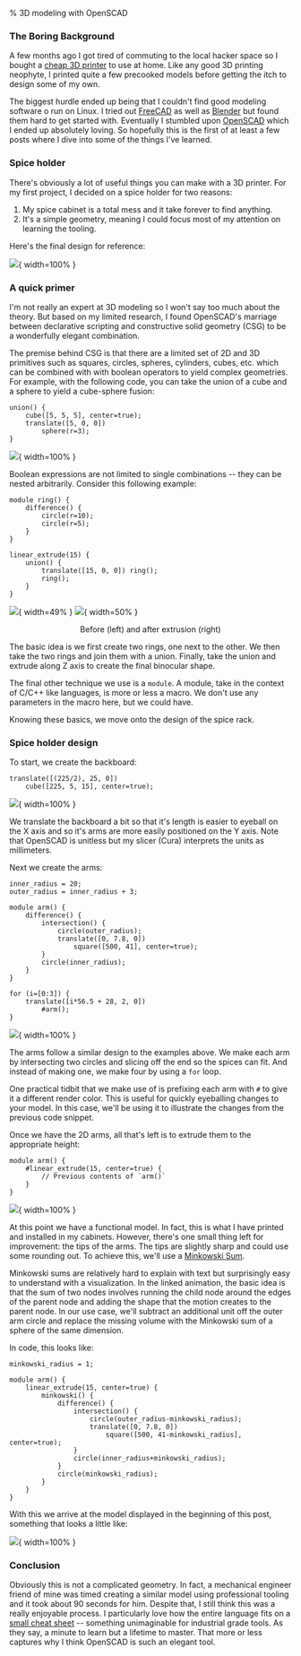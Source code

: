 % 3D modeling with OpenSCAD

### The Boring Background

A few months ago I got tired of commuting to the local hacker space so I bought
a [cheap 3D printer][0] to use at home. Like any good 3D printing neophyte, I
printed quite a few precooked models before getting the itch to design some of
my own.

The biggest hurdle ended up being that I couldn't find good modeling software
o run on Linux. I tried out [FreeCAD][1] as well as [Blender][2] but found them
hard to get started with. Eventually I stumbled upon [OpenSCAD][3] which I ended
up absolutely loving. So hopefully this is the first of at least a few posts
where I dive into some of the things I've learned.

### Spice holder

There's obviously a lot of useful things you can make with a 3D printer. For my
first project, I decided on a spice holder for two reasons:

1. My spice cabinet is a total mess and it take forever to find anything.
1. It's a simple geometry, meaning I could focus most of my attention on
   learning the tooling.

Here's the final design for reference:

![](../examples/openscad/final_render.png){ width=100% }

### A quick primer

I'm not really an expert at 3D modeling so I won't say too much about the
theory. But based on my limited research, I found OpenSCAD's marriage between
declarative scripting and constructive solid geometry (CSG) to be a wonderfully
elegant combination.

The premise behind CSG is that there are a limited set of 2D and 3D primitives
such as squares, circles, spheres, cylinders, cubes, etc. which can be combined
with with boolean operators to yield complex geometries. For example, with the
following code, you can take the union of a cube and a sphere to yield a
cube-sphere fusion:

```
union() {
    cube([5, 5, 5], center=true);
    translate([5, 0, 0])
        sphere(r=3);
}
```

![](../examples/openscad/cube_sphere.png){ width=100% }

Boolean expressions are not limited to single combinations -- they can be
nested arbitrarily. Consider this following example:

```
module ring() {
    difference() {
        circle(r=10);
        circle(r=5);
    }
}

linear_extrude(15) {
    union() {
        translate([15, 0, 0]) ring();
        ring();
    }
}
```

![](../examples/openscad/before_extrude.png){ width=49% }
![](../examples/openscad/after_extrude.png){ width=50% }

<center>
Before (left) and after extrusion (right)
</center>

The basic idea is we first create two rings, one next to the other. We then
take the two rings and join them with a union. Finally, take the union and
extrude along Z axis to create the final binocular shape.

The final other technique we use is a `module`. A module, take in the context
of C/C++ like languages, is more or less a macro. We don't use any parameters
in the macro here, but we could have.

Knowing these basics, we move onto the design of the spice rack.

### Spice holder design

To start, we create the backboard:

```
translate([(225/2), 25, 0])
    cube([225, 5, 15], center=true);
```

![](../examples/openscad/backboard.png){ width=100% }

We translate the backboard a bit so that it's length is easier to eyeball on
the X axis and so it's arms are more easily positioned on the Y axis. Note that
OpenSCAD is unitless but my slicer (Cura) interprets the units as millimeters.

Next we create the arms:

```
inner_radius = 20;
outer_radius = inner_radius + 3;

module arm() {
    difference() {
        intersection() {
            circle(outer_radius);
            translate([0, 7.8, 0])
                square([500, 41], center=true);
        }
        circle(inner_radius);
    }
}

for (i=[0:3]) {
    translate([i*56.5 + 28, 2, 0])
        #arm();
}
```

![](../examples/openscad/arms_before.png){ width=100% }

The arms follow a similar design to the examples above. We make each arm by
intersecting two circles and slicing off the end so the spices can fit.  And
instead of making one, we make four by using a `for` loop.

One practical tidbit that we make use of is prefixing each arm with `#` to give
it a different render color. This is useful for quickly eyeballing changes to
your model. In this case, we'll be using it to illustrate the changes from the
previous code snippet.

Once we have the 2D arms, all that's left is to extrude them to the appropriate
height:

```
module arm() {
    #linear_extrude(15, center=true) {
        // Previous contents of `arm()`
    }
}
```

![](../examples/openscad/arms_after.png){ width=100% }

At this point we have a functional model. In fact, this is what I have printed
and installed in my cabinets. However, there's one small thing left for
improvement: the tips of the arms. The tips are slightly sharp and could use
some rounding out. To achieve this, we'll use a [Minkowski Sum][4].

Minkowski sums are relatively hard to explain with text but surprisingly easy
to understand with a visualization. In the linked animation, the basic idea is
that the sum of two nodes involves running the child node around the edges of
the parent node and adding the shape that the motion creates to the parent
node. In our use case, we'll subtract an additional unit off the outer arm
circle and replace the missing volume with the Minkowski sum of a sphere of the
same dimension.

In code, this looks like:

```
minkowski_radius = 1;

module arm() {
    linear_extrude(15, center=true) {
        minkowski() {
            difference() {
                intersection() {
                    circle(outer_radius-minkowski_radius);
                    translate([0, 7.8, 0])
                        square([500, 41-minkowski_radius], center=true);
                }
                circle(inner_radius+minkowski_radius);
            }
            circle(minkowski_radius);
        }
    }
}
```

With this we arrive at the model displayed in the beginning of this post,
something that looks a little like:

![](../examples/openscad/final.png){ width=100% }


### Conclusion

Obviously this is not a complicated geometry. In fact, a mechanical engineer
friend of mine was timed creating a similar model using professional tooling
and it took about 90 seconds for him. Despite that, I still think this was a
really enjoyable process. I particularly love how the entire language fits on a
[small cheat sheet][5] -- something unimaginable for industrial grade tools. As
they say, a minute to learn but a lifetime to master. That more or less captures
why I think OpenSCAD is such an elegant tool.


[0]: https://www.creality.com/products/ender-3-v2-3d-printer-csco
[1]: https://www.freecad.org/
[2]: https://www.blender.org/
[3]: https://openscad.org/
[4]: https://www.youtube.com/watch?v=hKVBJMHivA4
[5]: https://openscad.org/cheatsheet/
